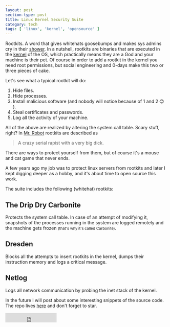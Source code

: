 ```yaml
---
layout: post
section-type: post
title: Linux Kernel Security Suite
category: tech
tags: [ 'linux', 'kernel', 'opensource' ]
---
```

Rootkits.
A word that gives whitehats goosebumps and makes sys admins cry in their <a href="https://www.youtube.com/watch?v=QhBr0lPNuuU" target="blank">shower</a>.
In a nutshell, rootkits are binaries that are executed in the <a href="https://en.wikipedia.org/wiki/Protection_ring" target="blank">kernel</a> of the OS, which practically means they are a God and your machine is their pet.
Of course in order to add a rootkit in the kernel you need root permissions, but social engineering and 0-days make this two or three pieces of cake.

Let's see what a typical rootkit will do:

<ol>
  <li>Hide files.</li>
  <li>Hide processes.</li>
  <li>Install malicious software (and nobody will notice because of 1 and 2 😊 ).</li>
  <li>Steal certificates and passwords.</li>
  <li>Log all the activity of your machine.</li>
</ol>

All of the above are realized by altering the system call table.
Scary stuff, right?
In <a href="https://www.imdb.com/title/tt4158110/?ref_=nv_sr_1" target="blank">Mr. Robot</a> rootkits are described as

 > A crazy serial rapist with a very big dick.

There are ways to protect yourself from them, but of course it's a mouse and cat game that never ends.

A few years ago my job was to protect linux servers from rootkits and later I kept digging deeper as a hobby, and it's about time to open source this work.

The suite includes the following (whitehat) rootkits:

## The Drip Dry Carbonite

Protects the system call table.
In case of an attempt of modifying it, snapshots of the processes running in the system are logged remotely and the machine gets frozen <small>(that's why it's called Carbonite)</small>.

## Dresden

Blocks all the attempts to insert rootkits in the kernel, dumps their instruction memory and logs a critical message.

## Netlog

Logs all network communication by probing the inet stack of the kernel.

In the future I will post about some interesting snippets of the source code.
The repo lives <a href="https://github.com/PanosSakkos/linux-kernel-security-suite" target="blank">here</a> and don't forget to star.

<iframe src="https://ghbtns.com/github-btn.html?user=panossakkos&repo=linux-kernel-security-suite&type=star&count=true&size=large" frameborder="0" scrolling="0" width="160px" height="30px"></iframe>

<br><br>
